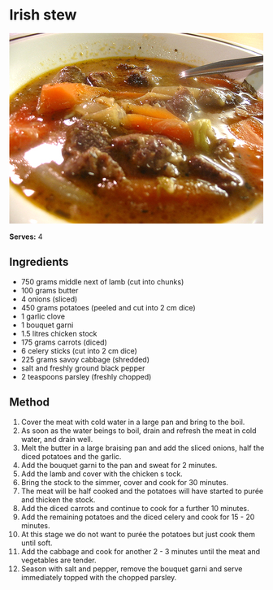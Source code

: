 # Irish stew

![Name](resources/stew.jpg)

**Serves:** 4

## Ingredients
- 750 grams middle next of lamb (cut into chunks)
- 100 grams butter
- 4 onions (sliced)
- 450 grams potatoes (peeled and cut into 2 cm dice)
- 1 garlic clove
- 1 bouquet garni
- 1.5 litres chicken stock
- 175 grams carrots (diced)
- 6 celery sticks (cut into 2 cm dice)
- 225 grams savoy cabbage (shredded)
- salt and freshly ground black pepper
- 2 teaspoons parsley (freshly chopped)

## Method
1. Cover the meat with cold water in a large pan and bring to the boil.
1. As soon as the water beings to boil, drain and refresh the meat in cold water, and drain well.
1. Melt the butter in a large braising pan and add the sliced onions, half the diced potatoes and the garlic.
1. Add the bouquet garni to the pan and sweat for 2 minutes.
1. Add the lamb and cover with the chicken s
tock.
1. Bring the stock to the simmer, cover and cook for 30 minutes.
1. The meat will be half cooked and the potatoes will have started to purée and thicken the stock.
1. Add the diced carrots and continue to cook for a further 10 minutes.
1. Add the remaining potatoes and the diced celery and cook for 15 - 20 minutes.
1. At this stage we do not want to purée the potatoes but just cook them until soft.
1. Add the cabbage and cook for another 2 - 3 minutes until the meat and vegetables are tender.
1. Season with salt and pepper, remove the bouquet garni and serve immediately topped with the chopped parsley.
